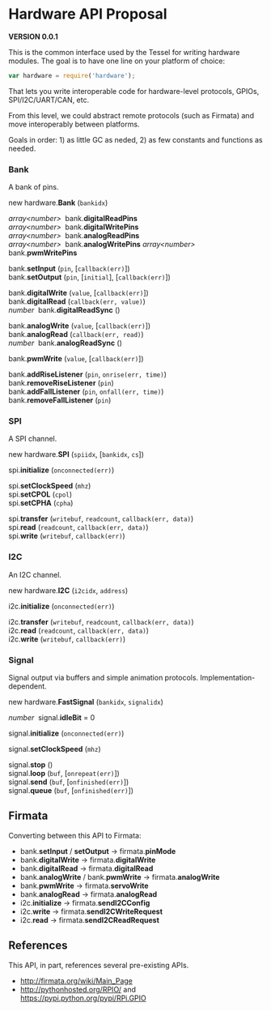 # Hardware API Proposal

**VERSION 0.0.1**

This is the common interface used by the Tessel for writing hardware modules. The goal is to have one line on your platform of choice:

```js
var hardware = require('hardware');
```

That lets you write interoperable code for hardware-level protocols, GPIOs, SPI/I2C/UART/CAN, etc.

From this level, we could abstract remote protocols (such as Firmata) and move interoperably between platforms.

Goals in order: 1) as little GC as neded, 2) as few constants and functions as needed.


### Bank

A bank of pins.

new hardware.<b>Bank</b> (`bankidx`)

*array&lt;number&gt;*&nbsp; bank.<b>digitalReadPins</b>  
*array&lt;number&gt;*&nbsp; bank.<b>digitalWritePins</b>  
*array&lt;number&gt;*&nbsp; bank.<b>analogReadPins</b>  
*array&lt;number&gt;*&nbsp; bank.<b>analogWritePins</b> 
*array&lt;number&gt;*&nbsp; bank.<b>pwmWritePins</b>  

bank.<b>setInput</b> (`pin`, [`callback(err)`])  
bank.<b>setOutput</b> (`pin`, [`initial`], [`callback(err)`])  

bank.<b>digitalWrite</b> (`value`, [`callback(err)`])  
bank.<b>digitalRead</b> (`callback(err, value)`)  
*number*&nbsp; bank.<b>digitalReadSync</b> ()  

bank.<b>analogWrite</b> (`value`, [`callback(err)`])  
bank.<b>analogRead</b> (`callback(err, read)`)  
*number*&nbsp; bank.<b>analogReadSync</b> ()  

bank.<b>pwmWrite</b> (`value`, [`callback(err)`])  

bank.<b>addRiseListener</b> (`pin`, `onrise(err, time)`)  
bank.<b>removeRiseListener</b> (`pin`)  
bank.<b>addFallListener</b> (`pin`, `onfall(err, time)`)  
bank.<b>removeFallListener</b> (`pin`)  


### SPI

A SPI channel.

new hardware.<b>SPI</b> (`spiidx`, [`bankidx`, `cs`])  

spi.<b>initialize</b> (`onconnected(err)`)  

spi.<b>setClockSpeed</b> (`mhz`)  
spi.<b>setCPOL</b> (`cpol`)  
spi.<b>setCPHA</b> (`cpha`)  

spi.<b>transfer</b> (`writebuf`, `readcount`, `callback(err, data)`)  
spi.<b>read</b> (`readcount`, `callback(err, data)`)  
spi.<b>write</b> (`writebuf`, `callback(err)`)  


### I2C

An I2C channel.

new hardware.<b>I2C</b> (`i2cidx`, `address`)  

i2c.<b>initialize</b> (`onconnected(err)`)  

i2c.<b>transfer</b> (`writebuf`, `readcount`, `callback(err, data)`)  
i2c.<b>read</b> (`readcount`, `callback(err, data)`)  
i2c.<b>write</b> (`writebuf`, `callback(err)`)  


### Signal

Signal output via buffers and simple animation protocols. Implementation-dependent.

new hardware.<b>FastSignal</b> (`bankidx`, `signalidx`)  

*number*&nbsp; signal.<b>idleBit</b> = 0  

signal.<b>initialize</b> (`onconnected(err)`)  

signal.<b>setClockSpeed</b> (`mhz`)  

signal.<b>stop</b> ()  
signal.<b>loop</b> (`buf`, [`onrepeat(err)`])  
signal.<b>send</b> (`buf`, [`onfinished(err)`])  
signal.<b>queue</b> (`buf`, [`onfinished(err)`])  


## Firmata

Converting between this API to Firmata:

* bank.<b>setInput</b> / <b>setOutput</b> &rarr; firmata.<b>pinMode</b>
* bank.<b>digitalWrite</b> &rarr; firmata.<b>digitalWrite</b>
* bank.<b>digitalRead</b> &rarr; firmata.<b>digitalRead</b>
* bank.<b>analogWrite</b> / bank.<b>pwmWrite</b> &rarr; firmata.<b>analogWrite</b>
* bank.<b>pwmWrite</b> &rarr; firmata.<b>servoWrite</b>
* bank.<b>analogRead</b> &rarr; firmata.<b>analogRead</b>
* i2c.<b>initialize</b> &rarr; firmata.<b>sendI2CConfig</b>
* i2c.<b>write</b> &rarr; firmata.<b>sendI2CWriteRequest</b>
* i2c.<b>read</b> &rarr; firmata.<b>sendI2CReadRequest</b>


## References

This API, in part, references several pre-existing APIs.

* <http://firmata.org/wiki/Main_Page>
* <http://pythonhosted.org/RPIO/> and <https://pypi.python.org/pypi/RPi.GPIO>

